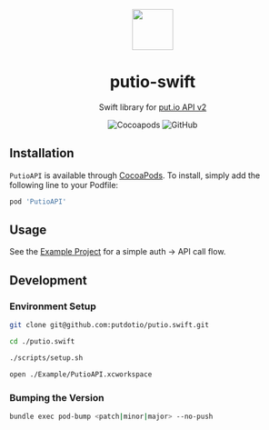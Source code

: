 <div align="center">
  <p>
    <img src="https://static.put.io/images/putio-boncuk.png" width="72">
  </p>

  <h1>putio-swift</h1>

  <p>
    Swift library for <a href="https://api.put.io/v2/docs">put.io API v2</a>
  </p>

  <p>
    <img src="https://img.shields.io/cocoapods/v/PutioAPI" alt="Cocoapods">
    <img src="https://img.shields.io/github/license/putdotio/putio.swift" alt="GitHub">
  </p>
</div>

## Installation

`PutioAPI` is available through [CocoaPods](https://cocoapods.org/pods/PutioAPI). To install, simply add the following line to your Podfile:

```ruby
pod 'PutioAPI'
```

## Usage

See the [Example Project](./Example/PutioAPI/ViewController.swift) for a simple auth -> API call flow.

## Development

### Environment Setup

```bash
git clone git@github.com:putdotio/putio.swift.git

cd ./putio.swift

./scripts/setup.sh

open ./Example/PutioAPI.xcworkspace
```

### Bumping the Version

```bash
bundle exec pod-bump <patch|minor|major> --no-push
```
